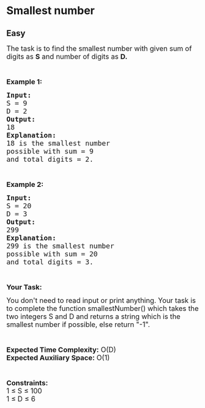 # Smallest number
## Easy
<div class="problem-statement">
                <p></p><p><span style="font-size:18px">The task is to find the smallest number with given&nbsp;sum of digits as <strong>S</strong>&nbsp;and number of digits as <strong>D.</strong></span></p>

<p>&nbsp;</p>

<p><strong><span style="font-size:18px">Example 1:</span></strong></p>

<pre><strong><span style="font-size:18px">Input:</span></strong>
<span style="font-size:18px">S = 9 </span>
<span style="font-size:18px">D = 2</span>
<strong><span style="font-size:18px">Output:</span></strong>
<span style="font-size:18px">18</span>
<strong><span style="font-size:18px">Explanation:</span></strong>
<span style="font-size:18px">18 is the smallest number</span>
<span style="font-size:18px">possible with sum = 9</span>
<span style="font-size:18px">and total digits = 2.</span></pre>

<p>&nbsp;</p>

<p><span style="font-size:18px"><strong>Example 2:</strong></span></p>

<pre><strong><span style="font-size:18px">Input:</span></strong>
<span style="font-size:18px">S = 20</span>
<span style="font-size:18px">D = 3</span>
<strong><span style="font-size:18px">Output:</span></strong>
<span style="font-size:18px">299</span>
<strong><span style="font-size:18px">Explanation:</span></strong>
<span style="font-size:18px">299 is the smallest number</span>
<span style="font-size:18px">possible with sum = 20</span>
<span style="font-size:18px">and total digits = 3.</span></pre>

<p>&nbsp;</p>

<p><strong><span style="font-size:18px">Your Task:</span></strong></p>

<p><span style="font-size:18px">You don't need to read input or print anything. Your task is to complete the function smallestNumber() which takes the two integers S and D and returns a string which is the smallest number if possible, else return "-1".</span></p>

<p>&nbsp;</p>

<p><span style="font-size:18px"><strong>Expected Time Complexity:</strong> O(D)<br>
<strong>Expected Auxiliary Space:</strong> O(1)</span></p>

<p>&nbsp;</p>

<p><span style="font-size:18px"><strong>Constraints:</strong><br>
1 ≤ S&nbsp;≤ 100<br>
1 ≤ D&nbsp;≤ 6</span><br>
<br>
&nbsp;</p>
 <p></p>
            </div>